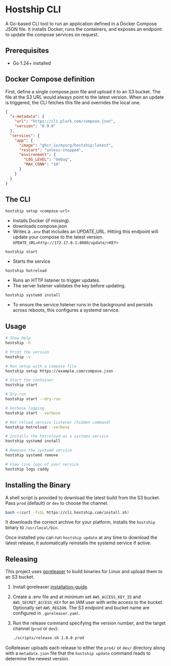 # Hostship CLI

A Go-based CLI tool to run an application defined in a Docker Compose JSON file. 
It installs Docker, runs the containers, and exposes an endpoint to update the  compose services on request. 
 
## Prerequisites

* Go 1.24+ installed

## Docker Compose definition 
First, define a single compose.json file and upload it to an S3 bucket. The file at the S3 URL would always point to the latest version. When an update is triggered, the CLI fetches this file and overrides the local one.

```json
{
  "x-metadata": {
    "url": "https://cli.plark.com/compose.json",
    "version": "0.9.8"
  },
  "services": {
    "app": {
      "image": "ghcr.io/myorg/hostship:latest",
      "restart": "unless-stopped",
      "environment": {
        "LOG_LEVEL": "debug",
        "MAX_CONN": "10"
      }
    }
  }
}
```


## The CLI

```Shell
hostship setup <compose-url>
```

- Installs Docker (if missing).
- downloads compose.json
- Writes a `.env` that includes an UPDATE_URL. Hitting this endpoint will update your compose to the latest version.
`UPDATE_URL=http://172.17.0.1:8080/update/<KEY>`

```Shell
hostship start
```
- Starts the service

```Shell
hostship hotreload
```
- Runs an HTTP listener to trigger updates.
- The server listener validates the key before updating.

```Shell
hostship systemd install
```
- To ensure the service listener runs in the background and persists across reboots, this configures a systemd service.

## Usage
```bash
# Show help
hostship -h

# Print the version
hostship -v

# Run setup with a compose file
hostship setup https://example.com/compose.json

# Start the container
hostship start

# Dry-run
hostship start --dry-run

# Verbose logging
hostship start --verbose

# Hot-reload service listener (hidden command)
hostship hotreload --verbose

# Installs the hotreload as a systems service
hostship systemd install

# Removes the systemd service
hostship systemd remove

# View live logs of your service
hostship logs caddy
```


## Installing the Binary

A shell script is provided to download the latest build from the S3 bucket. Pass `prod` (default) or `dev` to choose the channel.

```bash
bash <(curl -fsSL https://cli.hostship.com/install.sh)
```

It downloads the correct archive for your platform, installs the `hostship` binary to `/usr/local/bin`. 

Once installed you can run `hostship update` at any time to download the  latest release, it automatically reinstalls the systemd service if active.


## Releasing

This project uses [goreleaser](https://goreleaser.com/) to build binaries for Linux and upload them to an S3 bucket.

1. Install goreleaser [installation-guide](https://goreleaser.com/install/#npm).
2. Create a .env file and at minimum set `AWS_ACCESS_KEY_ID` and `AWS_SECRET_ACCESS_KEY` for an IAM user with write access to the bucket. Optionally set `AWS_REGION`. The S3 endpoint and bucket name are configured in `.goreleaser.yaml`.

3. Run the release command specifying the version number, and the target channel (`prod` or `dev`):

   ```bash
   ./scripts/release.sh 1.0.0 prod
   ```

GoReleaser uploads each release to either the `prod/` or `dev/` directory along with a `metadata.json` file that the `hostship update` command reads to determine the newest version.
